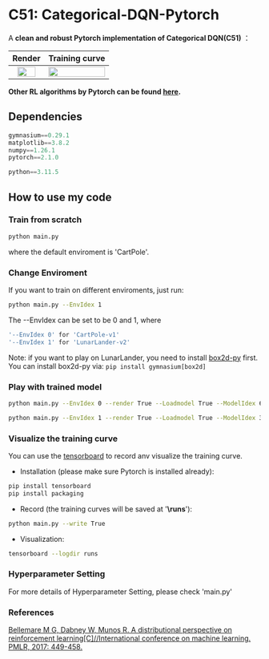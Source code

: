 # C51: Categorical-DQN-Pytorch
A **clean and robust Pytorch implementation of Categorical DQN(C51)** ：

Render | Training curve
:-----------------------:|:-----------------------:|
<img src="https://github.com/XinJingHao/C51-Categorical-DQN-Pytorch/blob/main/Images/lld.gif" width="80%" height="auto">  | <img src="https://github.com/XinJingHao/C51-Categorical-DQN-Pytorch/blob/main/Images/lld.svg" width="100%" height="auto">

**Other RL algorithms by Pytorch can be found [here](https://github.com/XinJingHao/RL-Algorithms-by-Pytorch).**



## Dependencies
```python
gymnasium==0.29.1
matplotlib==3.8.2
numpy==1.26.1
pytorch==2.1.0

python==3.11.5
```

## How to use my code
### Train from scratch
```bash
python main.py
```
where the default enviroment is 'CartPole'.  

### Change Enviroment
If you want to train on different enviroments, just run:
```bash
python main.py --EnvIdex 1
```

The --EnvIdex can be set to be 0 and 1, where   
```bash
'--EnvIdex 0' for 'CartPole-v1'  
'--EnvIdex 1' for 'LunarLander-v2'
```

Note: if you want to play on LunarLander, you need to install [box2d-py](https://gymnasium.farama.org/environments/box2d/) first. You can install box2d-py via: ```pip install gymnasium[box2d]```


### Play with trained model
```bash
python main.py --EnvIdex 0 --render True --Loadmodel True --ModelIdex 60 # Play with CartPole
```
```bash
python main.py --EnvIdex 1 --render True --Loadmodel True --ModelIdex 320 # Play with LunarLander
```

### Visualize the training curve
You can use the [tensorboard](https://pytorch.org/docs/stable/tensorboard.html) to record anv visualize the training curve. 

- Installation (please make sure Pytorch is installed already):
```bash
pip install tensorboard
pip install packaging
```
- Record (the training curves will be saved at '**\runs**'):
```bash
python main.py --write True
```

- Visualization:
```bash
tensorboard --logdir runs
```


### Hyperparameter Setting
For more details of Hyperparameter Setting, please check 'main.py'

### References
[Bellemare M G, Dabney W, Munos R. A distributional perspective on reinforcement learning[C]//International conference on machine learning. PMLR, 2017: 449-458.](https://proceedings.mlr.press/v70/bellemare17a/bellemare17a.pdf)
